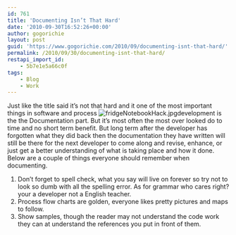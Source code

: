 ```yaml
---
id: 761
title: 'Documenting Isn’t That Hard'
date: '2010-09-30T16:52:26+00:00'
author: gogorichie
layout: post
guid: 'https://www.gogorichie.com/2010/09/documenting-isnt-that-hard/'
permalink: /2010/09/30/documenting-isnt-that-hard/
restapi_import_id:
    - 5b7e1e5a66c0f
tags:
    - Blog
    - Work
---
```


Just like the title said it’s not that hard and it one of the most important things in software and process ![fridgeNotebookHack.jpg](https://blog.makezine.com/upload/2009/03/recent_makers_notebook_hacks/fridgeNotebookHack.jpg)development is the the Documentation part. But it’s most often the most over looked do to time and no short term benefit. But long term after the developer has forgotten what they did back then the documentation they have written will still be there for the next developer to come along and revise, enhance, or just get a better understanding of what is taking place and how it done. Below are a couple of things everyone should remember when documenting.

1. Don’t forget to spell check, what you say will live on forever so try not to look so dumb with all the spelling error. As for grammar who cares right? your a developer not a English teacher.
2. Process flow charts are golden, everyone likes pretty pictures and maps to follow.
3. Show samples, though the reader may not understand the code work they can at understand the references you put in front of them.
